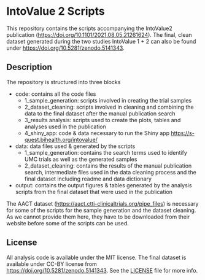 # IntoValue 2 Scripts

This repository contains the scripts accompanying the IntoValue2 publication (https://doi.org/10.1101/2021.08.05.21261624). The final, clean dataset generated during the two studies IntoValue 1 + 2 can also be found under https://doi.org/10.5281/zenodo.5141343.

## Description

The repository is structured into three blocks

 * code: contains all the code files
    - 1_sample_generation: scripts involved in creating the trial samples
    - 2_dataset_cleaning: scripts involved in cleaning and combining the data to the final dataset after the manual publication search
    - 3_results analysis: scripts used to create the plots, tables and analyses used in the publication 
    - 4_shiny_app: code & data necessary to run the Shiny app https://s-quest.bihealth.org/intovalue/
 * data: data files used & generated by the scripts
    - 1_sample_generation: contains the search terms used to identify UMC trials as well as the generated samples
    - 2_dataset_cleaning: contains the results of the manual publication search, intermediate files used in the data cleaning process and the final dataset including readme and data dictionary
 * output: contains the output figures & tables generated by the analysis scripts from the final dataset that were used in the publication
 
The AACT dataset (https://aact.ctti-clinicaltrials.org/pipe_files) is necessary for some of the scripts for the sample generation and the dataset cleaning. As we cannot provide them here, they have to be downloaded from their website before some of the scripts can be used.
  

## License

All analysis code is available under the MIT license. The final dataset is available under CC-BY license from https://doi.org/10.5281/zenodo.5141343. See the [LICENSE](https://github.com/quest-bih/oddpub/blob/master/LICENSE) file for more info.